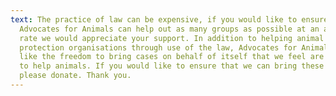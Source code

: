 ```yaml
---
text: The practice of law can be expensive, if you would like to ensure that
  Advocates for Animals can help out as many groups as possible at an affordable
  rate we would appreciate your support. In addition to helping animal
  protection organisations through use of the law, Advocates for Animals would
  like the freedom to bring cases on behalf of itself that we feel are essential
  to help animals. If you would like to ensure that we can bring these cases,
  please donate. Thank you.
---
```


